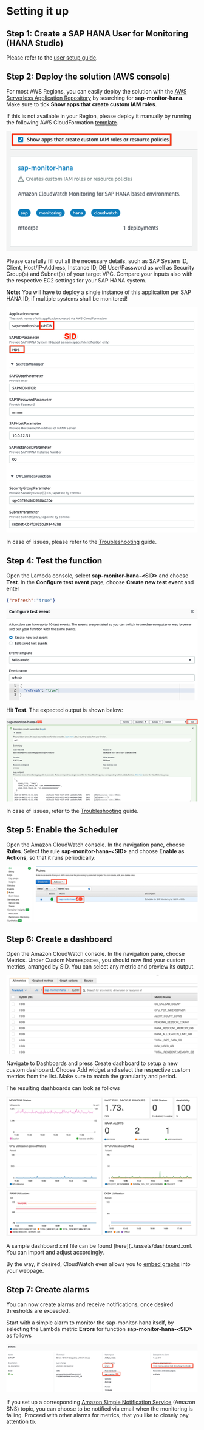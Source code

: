 # Setting it up

## Step 1: Create a SAP HANA User for Monitoring (HANA Studio)

Please refer to the [user setup guide](Create_SAP_Monitoring_User.md).

## Step 2: Deploy the solution (AWS console)

For most AWS Regions, you can easily deploy the solution with the [AWS Serverless Application Repository](https://eu-central-1.console.aws.amazon.com/serverlessrepo/home?region=eu-central-1#/available-applications) by searching for **sap-monitor-hana**. Make sure to tick **Show apps that create custom IAM roles**.

If this is not available in your Region, please deploy it manually by running the following AWS CloudFormation [template](https://github.com/aws-samples/amazon-cloudwatch-monitor-for-sap-hana/blob/master/packaged.yml).

![CWAlarm](../assets/sar.png)

Please carefully fill out all the necessary details, such as SAP System ID, Client, Host/IP-Address, Instance ID, DB User/Password as well as Security Group(s) and Subnet(s) of your target VPC. Compare your inputs also with the respective EC2 settings for your SAP HANA system. 

**Note:** You will have to deploy a single instance of this application per SAP HANA ID, if multiple systems shall be monitored!

![CWAlarm](../assets/sam.png)

In case of issues, please refer to the [Troubleshooting](Troubleshooting.md) guide. 

## Step 4: Test the function

Open the Lambda console, select **sap-monitor-hana-\<SID\>** and choose **Test**. In the **Configure test event** page, choose **Create new test event** and enter

```json
{"refresh":"true"}
```

![CWAlarm](../assets/lambda0.png)

Hit **Test**. The expected output is shown below:

![CWAlarm](../assets/lambda.png)

In case of issues, refer to the [Troubleshooting](Troubleshooting.md) guide.

## Step 5: Enable the Scheduler

Open the Amazon CloudWatch console. In the navigation pane, choose **Rules**. Select the rule **sap-monitor-hana-\<SID\>** and choose **Enable** as **Actions**, so that it runs periodically: 

![CWAlarm](../assets/scheduler.png)

## Step 6: Create a dashboard

Open the Amazon CloudWatch console. In the navigation pane, choose Metrics. Under Custom Namespaces, you should now find your custom metrics, arranged by SID. You can select any metric and preview its output.

![CWAlarm](../assets/cw_metrics.png)

Navigate to Dashboards and press Create dashboard to setup a new custom dashboard. Choose Add widget and select the respective custom metrics from the list. Make sure to match the granularity and period. 

The resulting dashboards can look as follows

![Dashboard1](../assets/cw_dashboard1.png)
![Dashboard2](../assets/cw_dashboard2.png)

A sample dashboard xml file can be found [here](../assets/dashboard.xml. You can import and adjust accordingly.

By the way, if desired, CloudWatch even allows you to [embed graphs](https://aws.amazon.com/de/blogs/devops/building-an-amazon-cloudwatch-dashboard-outside-of-the-aws-management-console/) into your webpage.

## Step 7: Create alarms

You can now create alarms and receive notifications, once desired thresholds are exceeded.

Start with a simple alarm to monitor the sap-monitor-hana itself, by selecting the Lambda metric **Errors** for function **sap-monitor-hana-\<SID\>** as follows
 
![CWAlarm](../assets/cw_alarm.png)

If you set up a corresponding [Amazon Simple Notification Service](https://docs.aws.amazon.com/AmazonCloudWatch/latest/monitoring/US_SetupSNS.html) (Amazon SNS) topic, you can choose to be notified via email when the monitoring is failing. Proceed with other alarms for metrics, that you like to closely pay attention to.